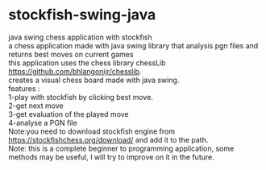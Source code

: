 # stockfish-swing-java
java swing chess application with stockfish  
a chess application made with java swing library that analysis pgn files and returns best moves on current games  
this application uses the chess library chessLib https://github.com/bhlangonijr/chesslib.  
creates a visual chess board made with java swing.  
features :  
1-play with stockfish by clicking best move.  
2-get next move  
3-get evaluation of the played move  
4-analyse a PGN file  
Note:you need to download stockfish engine from https://stockfishchess.org/download/ and add it to the path.  
Note: this is a complete beginner to programming application, some methods may be useful,  I will try to improve on it in the future.   

